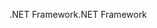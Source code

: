 <span data-ttu-id="4189f-101">.NET Framework</span><span class="sxs-lookup"><span data-stu-id="4189f-101">.NET Framework</span></span>